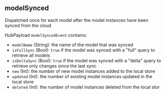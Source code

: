 ## modelSynced

Dispatched once for each model after the model instances have been synced from the cloud

HubPayload `modelSyncedEvent` contains:
- `modelName` (String): the name of the model that was synced
- `isFullSync` (Bool): `true` if the model was synced with a "full" query to retrieve all models
- `isDeltaSync` (Bool): `true` if the model was synced with a "delta" query to retrieve only changes since the last sync
- `new` (Int): the number of new model instances added to the local store
- `updated` (Int): the number of existing model instances updated in the local store
- `deleted` (Int): the number of model instances deleted from the local stor

